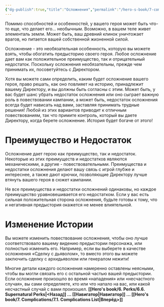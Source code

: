 ```yaml
---
{"dg-publish":true,"title":"Осложнения","permalink":"/hero-s-book/7-complications/7-0-complications/","dgPassFrontmatter":true}
---
```


Помимо способностей и особенностей, у вашего героя может быть что-то еще, что делает его... необычным. Возможно, в вашем теле живет элементаль земли. Может быть, ваш древний клинок уничтожает врагов, но питается вашей собственной жизненной силой. 

Осложнение - это необязательная особенность, которую вы можете взять, чтобы обогатить предысторию своего героя. Любое осложнение дает вам как положительное преимущество, так и отрицательный недостаток. Поскольку осложнения необязательны, прежде чем принимать их, посоветуйтесь с Директором.

Хотя вы можете сами определить, каким будет осложнение вашего героя, право решать, как оно повлияет на историю, принадлежит вашему Директору, и вы должны быть согласны с этим. Может быть, у вас будет шанс убрать недостаток осложнения или оно сыграет важную роль в повествовании кампании, а может быть, недостаток осложнения всегда будет нависать над вами, заставляя принимать трудные решения! Любой из этих вариантов приводит к отличным повествованиям, так что примите контроль, который вы даете Директору, когда берете осложнение. История будет богаче от этого!
# Преимущество и Недостаток  
Осложнение дает герою как преимущество, так и недостаток. Некоторые из этих преимуществ и недостатков являются механическими, а другие - повествовательными. Преимущества и недостатки осложнения делают вашу связь с игрой глубже и интереснее, а также дают крючки, позволяющие Директору лучше втянуть вашего героя в сюжет кампании.

Не все преимущества и недостатки осложнений одинаковы, но каждое преимущество уравновешивается его недостатком. Если у вас есть сильная положительная сторона осложнения, будьте готовы к тому, что и негативная предыстория окажется не менее влиятельной.
# Изменение Истории
Вы можете изменить повествование осложнения, чтобы оно лучше соответствовало вашему видению предыстории персонажа, или полностью изменить его. Например, если вы выберете в качестве осложнения «Сделку с дьяволом», то вместо этого вы можете заключить сделку с архидьяволом или генералом нежити! 

Многие детали каждого осложнения намеренно оставлены неясными, чтобы вы могли связать его с остальной частью вашей предыстории. Если осложнение произошло во время «нападения» или «несчастного случая», вы сами определяете, кто или что напало на вас, или какой несчастный случай с вами произошел.
**[[Hero's book/6. Perks/6.6. Supernatural Perks\|<Назад]] ... [[Навигатор\|Навигатор]] ... [[Hero's book/7. Complications/7.1. Complications List\|Вперёд>]]**